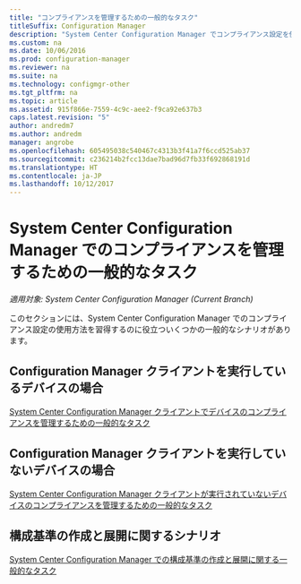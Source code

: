```yaml
---
title: "コンプライアンスを管理するための一般的なタスク"
titleSuffix: Configuration Manager
description: "System Center Configuration Manager でコンプライアンス設定を使用する方法について説明します。"
ms.custom: na
ms.date: 10/06/2016
ms.prod: configuration-manager
ms.reviewer: na
ms.suite: na
ms.technology: configmgr-other
ms.tgt_pltfrm: na
ms.topic: article
ms.assetid: 915f866e-7559-4c9c-aee2-f9ca92e637b3
caps.latest.revision: "5"
author: andredm7
ms.author: andredm
manager: angrobe
ms.openlocfilehash: 605495038c540467c4313b3f41a7f6ccd525ab37
ms.sourcegitcommit: c236214b2fcc13dae7bad96d7fb33f692868191d
ms.translationtype: HT
ms.contentlocale: ja-JP
ms.lasthandoff: 10/12/2017
---
```

# <a name="common-tasks-for-managing-compliance-with-system-center-configuration-manager"></a>System Center Configuration Manager でのコンプライアンスを管理するための一般的なタスク

*適用対象: System Center Configuration Manager (Current Branch)*

このセクションには、System Center Configuration Manager でのコンプライアンス設定の使用方法を習得するのに役立ついくつかの一般的なシナリオがあります。  

## <a name="for-devices-that-run-the-configuration-manager-client"></a>Configuration Manager クライアントを実行しているデバイスの場合  
 [System Center Configuration Manager クライアントでデバイスのコンプライアンスを管理するための一般的なタスク](../../compliance/plan-design/common-tasks-for-managing-compliance-on-devices-with-the-client.md)  

## <a name="for-devices-that-do-not-run-the-configuration-manager-client"></a>Configuration Manager クライアントを実行していないデバイスの場合  
 [System Center Configuration Manager クライアントが実行されていないデバイスのコンプライアンスを管理するための一般的なタスク](../../compliance/plan-design/common-tasks-for-managing-compliance-on-devices-not-running-the-client.md)  

## <a name="scenarios-for-creating-and-deploying-configuration-baselines"></a>構成基準の作成と展開に関するシナリオ  
 [System Center Configuration Manager での構成基準の作成と展開に関する一般的なタスク](../../compliance/plan-design/common-tasks-for-creating-and-deploying-configuration-baselines.md)  

